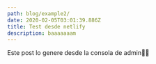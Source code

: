 ```yaml
---
path: blog/example2/
date: 2020-02-05T03:01:39.886Z
title: Test desde netlify
description: baaaaaaam
---
```

Este post lo genere desde la consola de admin🤟🏻

